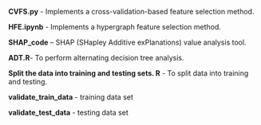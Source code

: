 **CVFS.py** - Implements a cross-validation-based feature selection method.

**HFE.ipynb** - Implements a hypergraph feature selection method.

**SHAP_code** – SHAP (SHapley Additive exPlanations) value analysis tool.

**ADT.R**- To perform alternating decision tree analysis.

**Split the data into training and testing sets. R** - To split data into training and testing.

**validate_train_data** - training data set 

**validate_test_data** - testing data set
